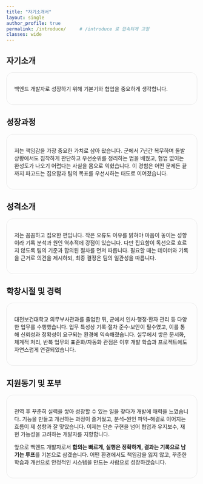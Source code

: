 ```yaml
---
title: "자기소개서"
layout: single
author_profile: true
permalink: /introduce/     # /introduce 로 접속되게 고정
classes: wide
---
```


<div class="cv-wrap">

  <h2>자기소개</h2>
  <div class="cv-card">
    <p class="meta">백엔드 개발자로 성장하기 위해 기본기와 협업을 중요하게 생각합니다.</p>
  </div>

  <h2 id="growth">성장과정</h2>
  <div class="cv-card">
    <p>저는 책임감을 가장 중요한 가치로 삼아 왔습니다. 군에서 7년간 복무하며 돌발 상황에서도 침착하게 판단하고 우선순위를 정리하는 법을 배웠고, 협업 없이는 완성도가 나오기 어렵다는 사실을 몸으로 익혔습니다. 이 경험은 어떤 문제든 끝까지 파고드는 집요함과 팀의 목표를 우선시하는 태도로 이어졌습니다.</p>
  </div>

  <h2 id="traits">성격소개</h2>
  <div class="cv-card">
    <p>저는 꼼꼼하고 집요한 편입니다. 작은 오류도 이유를 밝혀야 마음이 놓이는 성향이라 기록 분석과 원인 역추적에 강점이 있습니다. 다만 집요함이 독선으로 흐르지 않도록 팀의 기준과 합의된 절차를 먼저 따릅니다. 필요할 때는 데이터와 기록을 근거로 의견을 제시하되, 최종 결정은 팀의 일관성을 따릅니다.</p>
  </div>

  <h2 id="career">학창시절 및 경력</h2>
  <div class="cv-card">
    <p>대전보건대학교 의무부사관과를 졸업한 뒤, 군에서 인사·행정·환자 관리 등 다양한 업무를 수행했습니다. 업무 특성상 기록·절차 준수·보안이 필수였고, 이를 통해 신뢰성과 정확성이 요구되는 환경에 익숙해졌습니다. 실무에서 쌓은 문서화, 체계적 처리, 반복 업무의 표준화/자동화 관점은 이후 개발 학습과 프로젝트에도 자연스럽게 연결되었습니다.</p>
  </div>

  <h2 id="motive">지원동기 및 포부</h2>
  <div class="cv-card">
    <p>전역 후 꾸준히 실력을 쌓아 성장할 수 있는 일을 찾다가 개발에 매력을 느꼈습니다. 기능을 만들고 개선하는 과정이 즐거웠고, 분석–원인 파악–해결로 이어지는 흐름이 제 성향과 잘 맞았습니다. 이제는 단순 구현을 넘어 협업과 유지보수, 재현 가능성을 고려하는 개발자를 지향합니다.</p>
    <p class="meta">앞으로 백엔드 개발자로서 <strong>합의는 빠르게, 실행은 정확하게, 결과는 기록으로 남기는 루프</strong>를 기본으로 삼겠습니다. 어떤 환경에서도 책임감을 잃지 않고, 꾸준한 학습과 개선으로 안정적인 시스템을 만드는 사람으로 성장하겠습니다.</p>
  </div>

</div>

<style>
:root{ --cv-radius: 14px; }
@media (min-width: 900px){ :root{ --cv-radius: 18px; } }

.cv-card{
  background: transparent !important;
  border: 1px solid rgba(127,127,127,.18) !important;
  border-radius: var(--cv-radius) !important;
  box-shadow: none !important;
  padding: 18px 20px;
}
</style>
